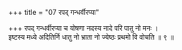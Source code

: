 +++
title = "07 रपद् गन्धर्वीरप्या"

+++
रपद् गन्धर्वीरप्या च योषणा नदस्य नादे परि पातु नो मनः ।  
इष्टस्य मध्ये अदितिर्नि धातु नो भ्राता नो ज्येष्ठः प्रथमो वि वोचति ॥ ९ ॥
